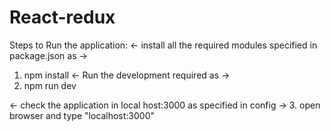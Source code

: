 # React-redux

Steps to Run the application:
<- install all the required modules specified in package.json as ->
1. npm install 
<- Run the development required as ->
2. npm run dev

<- check the application in local host:3000 as specified in config ->
3. open browser and type "localhost:3000"

